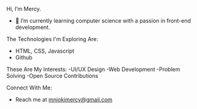 Hi, I’m Mercy.
- 🌱 I’m currently learning computer science  with a passion in front-end development.

The Technologies I'm Exploring Are:
  - HTML, CSS, Javascript
  - Github

These Are My Interests:
  -UI/UX Design
  -Web Development
  -Problem Solving
  -Open Source Contributions


Connect With Me:
  - Reach me at mnjokimercy@gmail.com
    


<!---
m-njoki/m-njoki is a ✨ special ✨ repository because its `README.md` (this file) appears on your GitHub profile.
You can click the Preview link to take a look at your changes.
--->
